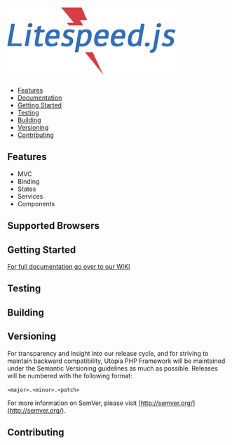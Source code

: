 # ![Litespeed.js Logo](img/litespeed.png "Litespeed.js Logo")

- [Features](#features)
- [Documentation](#documentation)
- [Getting Started](#getting-started)
- [Testing](#testing)
- [Building](#building)
- [Versioning](#versioning)
- [Contributing](#contributing)

## Features

* MVC
* Binding
* States
* Services
* Components

## Supported Browsers

## Getting Started

[For full documentation go over to our WIKI]()

## Testing

## Building

## Versioning

For transparency and insight into our release cycle, and for striving to maintain backward compatibility, Utopia PHP Framework will be maintained under the Semantic Versioning guidelines as much as possible. Releases will be numbered with the following format:

`<major>.<minor>.<patch>`

For more information on SemVer, please visit [http://semver.org/](http://semver.org/).

## Contributing
